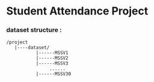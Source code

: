 # Student Attendance Project

### dataset structure : 
```
/project 
   |----dataset/
           |------MSSV1
           |------MSSV2
           |------MSSV3
                ......
           |------MSSV30
```
